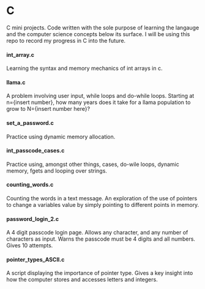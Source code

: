 # C
C mini projects. Code written with the sole purpose of learning the langauge and the computer science concepts below its surface. I will be using this repo to record my progress in C into the future.

#### int_array.c
Learning the syntax and memory mechanics of int arrays in c.

#### llama.c
A problem involving user input, while loops and do-while loops. Starting at n={insert number}, how many years does it take for a llama population to grow to N={insert number here}?

#### set_a_password.c
Practice using dynamic memory allocation.

#### int_passcode_cases.c
Practice using, amongst other things, cases, do-wile loops, dynamic memory, fgets and looping over strings.

#### counting_words.c
Counting the words in a text message. An exploration of the use of pointers to change a variables value by simply pointing to different points in memory.

#### password_login_2.c
A 4 digit passcode login page. Allows any character, and any number of characters as input. Warns the passcode must be 4 digits and all numbers. Gives 10 attempts.

#### pointer_types_ASCII.c
A script displaying the importance of pointer type. Gives a key insight into how the computer stores and accesses letters and integers.

